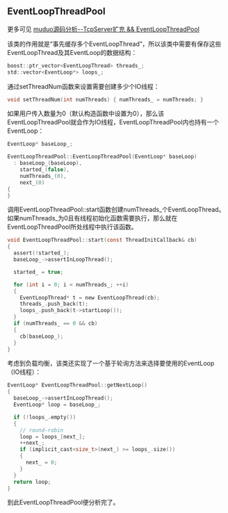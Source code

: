 ## EventLoopThreadPool

更多可见 [muduo源码分析--TcpServer扩充 && EventLoopThreadPool](https://github.com/hujiese/Large-concurrent-serve/blob/master/25_muduo_TcpServer_EventLoopThreadPool/muduo_TcpServer_EventLoopThreadPool.md)

该类的作用就是“事先缓存多个EventLoopThread”，所以该类中需要有保存这些EventLoopThread及其EventLoop的数据结构：
```c
boost::ptr_vector<EventLoopThread> threads_;
std::vector<EventLoop*> loops_;
```
通过setThreadNum函数来设置需要创建多少个IO线程：
```c
void setThreadNum(int numThreads) { numThreads_ = numThreads; }
```
如果用户传入数量为0（默认构造函数中设置为0），那么该EventLoopThreadPool就会作为IO线程，EventLoopThreadPool内也持有一个EventLoop：
```c
EventLoop* baseLoop_;

EventLoopThreadPool::EventLoopThreadPool(EventLoop* baseLoop)
  : baseLoop_(baseLoop),
    started_(false),
    numThreads_(0),
    next_(0)
{
}
```
调用EventLoopThreadPool::start函数创建numThreads_个EventLoopThread。如果numThreads_为0且有线程初始化函数需要执行，那么就在EventLoopThreadPool所处线程中执行该函数。
```c
void EventLoopThreadPool::start(const ThreadInitCallback& cb)
{
  assert(!started_);
  baseLoop_->assertInLoopThread();

  started_ = true;

  for (int i = 0; i < numThreads_; ++i)
  {
    EventLoopThread* t = new EventLoopThread(cb);
    threads_.push_back(t);
    loops_.push_back(t->startLoop());
  }
  if (numThreads_ == 0 && cb)
  {
    cb(baseLoop_);
  }
}
```

考虑到负载均衡，该类还实现了一个基于轮询方法来选择要使用的EventLoop（IO线程）：
```c
EventLoop* EventLoopThreadPool::getNextLoop()
{
  baseLoop_->assertInLoopThread();
  EventLoop* loop = baseLoop_;

  if (!loops_.empty())
  {
    // round-robin
    loop = loops_[next_];
    ++next_;
    if (implicit_cast<size_t>(next_) >= loops_.size())
    {
      next_ = 0;
    }
  }
  return loop;
}
```

到此EventLoopThreadPool便分析完了。